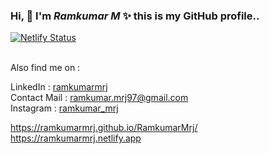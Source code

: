 ### Hi, 👋 I'm _Ramkumar M_  ✨ this is my GitHub profile..
[![Netlify Status](https://api.netlify.com/api/v1/badges/4fd05b8d-9ea6-4c79-9228-3856d6253b34/deploy-status)](https://app.netlify.com/sites/ramkumarmrj/deploys)

<br>
Also find me on :

LinkedIn : <a href="linkedin.com/in/ramkumarmrj" target="_blank">ramkumarmrj</a> <br>
Contact Mail : ramkumar.mrj97@gmail.com <br>
Instagram : <a href="https://www.instagram.com/ramkumar_mrj" target="_blank">ramkumar_mrj</a>

<!-- site : <a href="https://fyit.noads.biz" target="_blank">fyit.noads.biz</a> -->
<https://ramkumarmrj.github.io/RamkumarMrj/> <br>
<https://ramkumarmrj.netlify.app>
